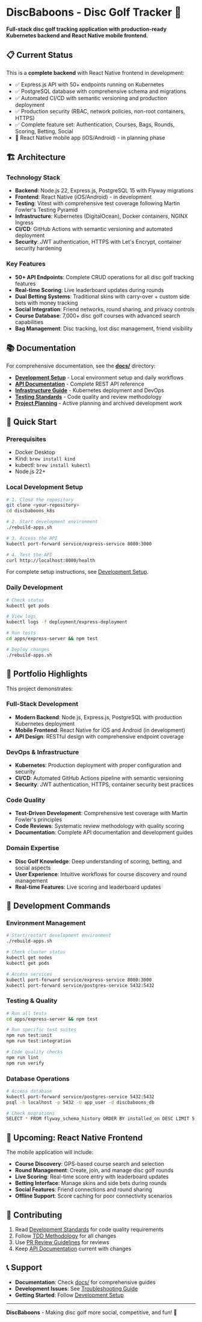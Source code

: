 # DiscBaboons - Disc Golf Tracker 🥏

**Full-stack disc golf tracking application with production-ready Kubernetes backend and React Native mobile frontend.**

## 📋 Current Status
This is a **complete backend** with React Native frontend in development:
- ✅ Express.js API with 50+ endpoints running on Kubernetes
- ✅ PostgreSQL database with comprehensive schema and migrations
- ✅ Automated CI/CD with semantic versioning and production deployment
- ✅ Production security (RBAC, network policies, non-root containers, HTTPS)
- ✅ Complete feature set: Authentication, Courses, Bags, Rounds, Scoring, Betting, Social
- 🚧 React Native mobile app (iOS/Android) - in planning phase

## 🏗️ Architecture

### Technology Stack
- **Backend**: Node.js 22, Express.js, PostgreSQL 15 with Flyway migrations
- **Frontend**: React Native (iOS/Android) - in development
- **Testing**: Vitest with comprehensive test coverage following Martin Fowler's Testing Pyramid
- **Infrastructure**: Kubernetes (DigitalOcean), Docker containers, NGINX Ingress
- **CI/CD**: GitHub Actions with semantic versioning and automated deployment
- **Security**: JWT authentication, HTTPS with Let's Encrypt, container security hardening

### Key Features
- **50+ API Endpoints**: Complete CRUD operations for all disc golf tracking features
- **Real-time Scoring**: Live leaderboard updates during rounds
- **Dual Betting Systems**: Traditional skins with carry-over + custom side bets with money tracking
- **Social Integration**: Friend networks, round sharing, and privacy controls
- **Course Database**: 7,000+ disc golf courses with advanced search capabilities
- **Bag Management**: Disc tracking, lost disc management, friend visibility

## 📚 Documentation

For comprehensive documentation, see the **[docs/](./docs/)** directory:

- **[Development Setup](./docs/development/)** - Local environment setup and daily workflows
- **[API Documentation](./docs/express-server/api/)** - Complete REST API reference
- **[Infrastructure Guide](./docs/infrastructure/)** - Kubernetes deployment and DevOps
- **[Testing Standards](./docs/standards/)** - Code quality and review methodology
- **[Project Planning](./docs/planning/)** - Active planning and archived development work

## 🚀 Quick Start

### Prerequisites
- Docker Desktop
- Kind: `brew install kind`
- kubectl: `brew install kubectl`
- Node.js 22+

### Local Development Setup
```bash
# 1. Clone the repository
git clone <your-repository>
cd discbaboons_k8s

# 2. Start development environment
./rebuild-apps.sh

# 3. Access the API
kubectl port-forward service/express-service 8080:3000

# 4. Test the API
curl http://localhost:8080/health
```

For complete setup instructions, see [Development Setup](./docs/development/local-setup.md).

### Daily Development
```bash
# Check status
kubectl get pods

# View logs
kubectl logs -f deployment/express-deployment

# Run tests
cd apps/express-server && npm test

# Deploy changes
./rebuild-apps.sh
```

## 🎯 Portfolio Highlights

This project demonstrates:

### Full-Stack Development
- **Modern Backend**: Node.js, Express.js, PostgreSQL with production Kubernetes deployment
- **Mobile Frontend**: React Native for iOS and Android (in development)
- **API Design**: RESTful design with comprehensive endpoint coverage

### DevOps & Infrastructure
- **Kubernetes**: Production deployment with proper configuration and security
- **CI/CD**: Automated GitHub Actions pipeline with semantic versioning
- **Security**: JWT authentication, HTTPS, container security best practices

### Code Quality
- **Test-Driven Development**: Comprehensive test coverage with Martin Fowler's principles
- **Code Reviews**: Systematic review methodology with quality scoring
- **Documentation**: Complete API documentation and development guides

### Domain Expertise
- **Disc Golf Knowledge**: Deep understanding of scoring, betting, and social aspects
- **User Experience**: Intuitive workflows for course discovery and round management
- **Real-time Features**: Live scoring and leaderboard updates

## 🔧 Development Commands

### Environment Management
```bash
# Start/restart development environment
./rebuild-apps.sh

# Check cluster status
kubectl get nodes
kubectl get pods

# Access services
kubectl port-forward service/express-service 8080:3000
kubectl port-forward service/postgres-service 5432:5432
```

### Testing & Quality
```bash
# Run all tests
cd apps/express-server && npm test

# Run specific test suites
npm run test:unit
npm run test:integration

# Code quality checks
npm run lint
npm run verify
```

### Database Operations
```bash
# Access database
kubectl port-forward service/postgres-service 5432:5432
psql -h localhost -p 5432 -U app_user -d discbaboons_db

# Check migrations
SELECT * FROM flyway_schema_history ORDER BY installed_on DESC LIMIT 5;
```

## 📱 Upcoming: React Native Frontend

The mobile application will include:
- **Course Discovery**: GPS-based course search and selection
- **Round Management**: Create, join, and manage disc golf rounds
- **Live Scoring**: Real-time score entry with leaderboard updates
- **Betting Interface**: Manage skins and side bets during rounds
- **Social Features**: Friend connections and round sharing
- **Offline Support**: Score caching for poor connectivity scenarios

## 🤝 Contributing

1. Read [Development Standards](./docs/standards/) for code quality requirements
2. Follow [TDD Methodology](./docs/development/testing-standards.md) for all changes
3. Use [PR Review Guidelines](./docs/standards/PR_REVIEW_METHODOLOGY.md) for reviews
4. Keep [API Documentation](./docs/express-server/api/) current with changes

## 📞 Support

- **Documentation**: Check [docs/](./docs/) for comprehensive guides
- **Development Issues**: See [Troubleshooting Guide](./docs/development/troubleshooting.md)
- **Getting Started**: Follow [Development Setup](./docs/development/local-setup.md)

---

**DiscBaboons** - Making disc golf more social, competitive, and fun! 🥏